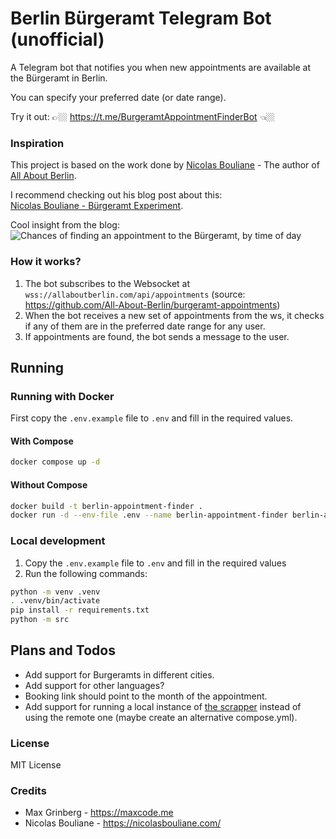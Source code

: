 # Berlin Bürgeramt Telegram Bot (unofficial)

A Telegram bot that notifies you when new appointments are available at the Bürgeramt in Berlin.

You can specify your preferred date (or date range).

Try it out: 👉🏼 https://t.me/BurgeramtAppointmentFinderBot 👈🏼

### Inspiration

This project is based on the work done by [Nicolas Bouliane](https://nicolasbouliane.com/) - The author of [All About Berlin](https://allaboutberlin.com/).

I recommend checking out his blog post about this:  
[Nicolas Bouliane - Bürgeramt Experiment](https://nicolasbouliane.com/blog/berlin-buergeramt-experiment).

Cool insight from the blog:
![Chances of finding an appointment to the Bürgeramt, by time of day](https://nicolasbouliane.com/images/content2x/appointment-availability.webp)

### How it works?

1. The bot subscribes to the Websocket at `wss://allaboutberlin.com/api/appointments` (source: https://github.com/All-About-Berlin/burgeramt-appointments)
2. When the bot receives a new set of appointments from the ws, it checks if any of them are in the preferred date range for any user.
3. If appointments are found, the bot sends a message to the user.

## Running

### Running with Docker

First copy the `.env.example` file to `.env` and fill in the required values.

#### With Compose

```bash
docker compose up -d
```
#### Without Compose

```bash
docker build -t berlin-appointment-finder .
docker run -d --env-file .env --name berlin-appointment-finder berlin-appointment-finder
```

### Local development

1. Copy the `.env.example` file to `.env` and fill in the required values
2. Run the following commands:

```bash
python -m venv .venv
. .venv/bin/activate
pip install -r requirements.txt
python -m src
```

## Plans and Todos
- Add support for Burgeramts in different cities.
- Add support for other languages?
- Booking link should point to the month of the appointment.
- Add support for running a local instance of [the scrapper](https://github.com/All-About-Berlin/burgeramt-appointments) instead of using the remote one (maybe create an alternative compose.yml).

### License

MIT License

### Credits

- Max Grinberg - https://maxcode.me
- Nicolas Bouliane - https://nicolasbouliane.com/
